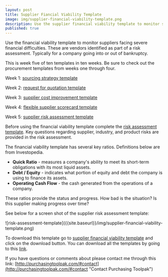 ```yaml
---
layout: post
title: Supplier Fiancial Viability Template
image: img/supplier-financial-viability-template.png
description: Use the supplier financial viability template to monitor suppliers facing severe financial difficulties. Typically for a vendor going into or out of bankruptcy.
published: true
---
```


Use the financial viability template to monitor suppliers facing severe financial difficulties. These are vendors identified as part of a risk assessment. Typically for a company going into or out of bankruptcy.

This is week five of ten templates in ten weeks. Be sure to check out the procurement templates from weeks one through four.

Week 1:	[sourcing strategy template]({{site.baseurl}}/2017/04/07/sourcing-strategy-template)

Week 2:	[request for quotation template]({{site.baseurl}}/2017/04/14/request-for-quotation-template)

Week 3:	[supplier cost improvement template]({{site.baseurl}}/2017/04/21/supplier-cost-improvement-template)

Week 4: [flexible supplier scorecard template]({{site.baseurl}}/2017/04/28/flexible-supplier-scorecard-template)

Week 5: [supplier risk assessment template]({{site.baseurl}}/2017/05/05/risk-assessment-template)
<!--more-->

Before using the financial viability template complete the <a href="/2017/05-05/risk-assessment-template/">risk assessment template</a>.  Key questions regarding supplier, industry, and product risks are provided in the risk assessment.

The financial viability template has several key ratios. Definitions below are from Investopedia.

- **Quick Ratio** - measures a company's ability to meet its short-term obligations with its most liquid assets.
- **Debt / Equity** - indicates what portion of equity and debt the company is using to finance its assets.
- **Operating Cash Flow** - the cash generated from the operations of a company.

These ratios provide the status and progress. How bad is the situation? Is this supplier making progress over time?

See below for a screen shot of the supplier risk assessment template:
 <div style="text-align:left" markdown="1">
  ![risk-assessment-template]({{site.baseurl}}/img/supplier-financial-viability-template.png)
 </div>

 To download this template go to <a href="https://github.com/purchasingtoolpak/purchasingtoolpak/blob/master/supplier-integration/financial-viability-template.xlsx">supplier financial viability template</a> and click on the download button. You can download all the templates by going to this <a href="http://purchasingtoolpak.com/#team">link</a>.

 If you have questions or comments about please contact me through this link:
 [http://purchasingtoolpak.com/#contact](http://purchasingtoolpak.com/#contact "Contact Purchasing Toolpak")
